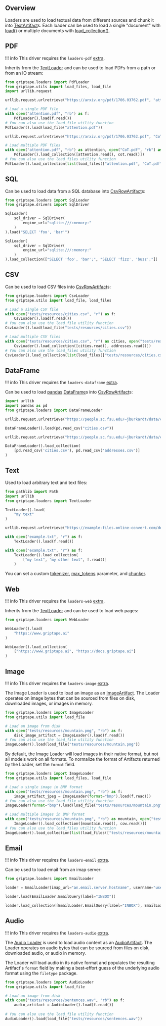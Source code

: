 ## Overview

Loaders are used to load textual data from different sources and chunk it into [TextArtifact](../../reference/griptape/artifacts/text_artifact.md)s.
Each loader can be used to load a single "document" with [load()](../../reference/griptape/loaders/base_loader.md#griptape.loaders.base_loader.BaseLoader.load) or
multiple documents with [load_collection()](../../reference/griptape/loaders/base_loader.md#griptape.loaders.base_loader.BaseLoader.load_collection).

## PDF

!!! info
    This driver requires the `loaders-pdf` [extra](../index.md#extras).

Inherits from the [TextLoader](../../reference/griptape/loaders/text_loader.md) and can be used to load PDFs from a path or from an IO stream:

```python
from griptape.loaders import PdfLoader
from griptape.utils import load_files, load_file
import urllib.request

urllib.request.urlretrieve("https://arxiv.org/pdf/1706.03762.pdf", "attention.pdf")

# Load a single PDF file
with open("attention.pdf", "rb") as f:
    PdfLoader().load(f.read())
# You can also use the load_file utility function
PdfLoader().load(load_file("attention.pdf"))

urllib.request.urlretrieve("https://arxiv.org/pdf/1706.03762.pdf", "CoT.pdf")

# Load multiple PDF files
with open("attention.pdf", "rb") as attention, open("CoT.pdf", "rb") as cot:
    PdfLoader().load_collection([attention.read(), cot.read()])
# You can also use the load_files utility function
PdfLoader().load_collection(list(load_files(["attention.pdf", "CoT.pdf"]).values()))
```

## SQL

Can be used to load data from a SQL database into [CsvRowArtifact](../../reference/griptape/artifacts/csv_row_artifact.md)s:

```python
from griptape.loaders import SqlLoader
from griptape.drivers import SqlDriver

SqlLoader(
    sql_driver = SqlDriver(
        engine_url="sqlite:///:memory:"
    )
).load("SELECT 'foo', 'bar'")

SqlLoader(
    sql_driver = SqlDriver(
        engine_url="sqlite:///:memory:"
    )
).load_collection(["SELECT 'foo', 'bar';", "SELECT 'fizz', 'buzz';"])
```

## CSV

Can be used to load CSV files into [CsvRowArtifact](../../reference/griptape/artifacts/csv_row_artifact.md)s:

```python
from griptape.loaders import CsvLoader
from griptape.utils import load_file, load_files

# Load a single CSV file
with open("tests/resources/cities.csv", "r") as f:
    CsvLoader().load(f.read())
# You can also use the load_file utility function
CsvLoader().load(load_file("tests/resources/cities.csv"))

# Load multiple CSV files
with open("tests/resources/cities.csv", "r") as cities, open("tests/resources/addresses.csv", "r") as addresses:
    CsvLoader().load_collection([cities.read(), addresses.read()])
# You can also use the load_files utility function
CsvLoader().load_collection(list(load_files(["tests/resources/cities.csv", "tests/resources/addresses.csv"]).values()))
```


## DataFrame

!!! info
    This driver requires the `loaders-dataframe` [extra](../index.md#extras).

Can be used to load [pandas](https://pandas.pydata.org/) [DataFrame](https://pandas.pydata.org/docs/reference/api/pandas.DataFrame.html)s into [CsvRowArtifact](../../reference/griptape/artifacts/csv_row_artifact.md)s:

```python
import urllib
import pandas as pd
from griptape.loaders import DataFrameLoader

urllib.request.urlretrieve("https://people.sc.fsu.edu/~jburkardt/data/csv/cities.csv", "cities.csv")

DataFrameLoader().load(pd.read_csv("cities.csv"))

urllib.request.urlretrieve("https://people.sc.fsu.edu/~jburkardt/data/csv/addresses.csv", "addresses.csv")

DataFrameLoader().load_collection(
    [pd.read_csv('cities.csv'), pd.read_csv('addresses.csv')]
)
```


## Text

Used to load arbitrary text and text files:

```python
from pathlib import Path
import urllib
from griptape.loaders import TextLoader

TextLoader().load(
    "my text"
)

urllib.request.urlretrieve("https://example-files.online-convert.com/document/txt/example.txt", "example.txt")

with open("example.txt", "r") as f:
    TextLoader().load(f.read())

with open("example.txt", "r") as f:
    TextLoader().load_collection(
        ["my text", "my other text", f.read()]
    )
```

You can set a custom [tokenizer](../../reference/griptape/loaders/text_loader.md#griptape.loaders.text_loader.TextLoader.tokenizer), [max_tokens](../../reference/griptape/loaders/text_loader.md#griptape.loaders.text_loader.TextLoader.max_tokens) parameter, and [chunker](../../reference/griptape/loaders/text_loader.md#griptape.loaders.text_loader.TextLoader.chunker).

## Web

!!! info
    This driver requires the `loaders-web` [extra](../index.md#extras).

Inherits from the [TextLoader](../../reference/griptape/loaders/text_loader.md) and can be used to load web pages:

```python
from griptape.loaders import WebLoader

WebLoader().load(
    "https://www.griptape.ai"
)

WebLoader().load_collection(
    ["https://www.griptape.ai", "https://docs.griptape.ai"]
)
```

## Image

!!! info
    This driver requires the `loaders-image` [extra](../index.md#extras).

The Image Loader is used to load an image as an [ImageArtifact](./artifacts.md#imageartifact). The Loader operates on image bytes that can be sourced from files on disk, downloaded images, or images in memory.

```python
from griptape.loaders import ImageLoader
from griptape.utils import load_file

# Load an image from disk
with open("tests/resources/mountain.png", "rb") as f:
    disk_image_artifact = ImageLoader().load(f.read())
# You can also use the load_file utility function
ImageLoader().load(load_file("tests/resources/mountain.png"))
```

By default, the Image Loader will load images in their native format, but not all models work on all formats. To normalize the format of Artifacts returned by the Loader, set the `format` field.

```python
from griptape.loaders import ImageLoader
from griptape.utils import load_files, load_file

# Load a single image in BMP format
with open("tests/resources/mountain.png", "rb") as f:
    image_artifact_jpeg = ImageLoader(format="bmp").load(f.read())
# You can also use the load_file utility function
ImageLoader(format="bmp").load(load_file("tests/resources/mountain.png"))

# Load multiple images in BMP format
with open("tests/resources/mountain.png", "rb") as mountain, open("tests/resources/cow.png", "rb") as cow:
    ImageLoader().load_collection([mountain.read(), cow.read()])
# You can also use the load_files utility function
ImageLoader().load_collection(list(load_files(["tests/resources/mountain.png", "tests/resources/cow.png"]).values()))
```


## Email

!!! info
    This driver requires the `loaders-email` [extra](../index.md#extras).

Can be used to load email from an imap server:

```python
from griptape.loaders import EmailLoader

loader = EmailLoader(imap_url="an.email.server.hostname", username="username", password="password")

loader.load(EmailLoader.EmailQuery(label="INBOX"))

loader.load_collection([EmailLoader.EmailQuery(label="INBOX"), EmailLoader.EmailQuery(label="SENT")])
```

## Audio

!!! info
    This driver requires the `loaders-audio` [extra](../index.md#extras).

The [Audio Loader](../../reference/griptape/loaders/audio_loader.md) is used to load audio content as an [AudioArtifact](./artifacts.md#audioartifact). The Loader operates on audio bytes that can be sourced from files on disk, downloaded audio, or audio in memory.

The Loader will load audio in its native format and populates the resulting Artifact's `format` field by making a best-effort guess of the underlying audio format using the `filetype` package.

```python
from griptape.loaders import AudioLoader
from griptape.utils import load_file

# Load an image from disk
with open("tests/resources/sentences.wav", "rb") as f:
    audio_artifact = AudioLoader().load(f.read())
    
# You can also use the load_file utility function
AudioLoader().load(load_file("tests/resources/sentences.wav"))
```
